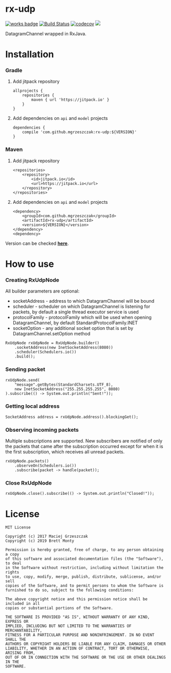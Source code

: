 # rx-udp

[![works badge](https://cdn.rawgit.com/nikku/works-on-my-machine/v0.2.0/badge.svg)](https://github.com/nikku/works-on-my-machine)
[![Build Status](https://travis-ci.org/mgrzeszczak/rx-udp.png)](https://travis-ci.org/mgrzeszczak/rx-udp)
[![codecov](https://codecov.io/gh/mgrzeszczak/rx-udp/branch/master/graph/badge.svg)](https://codecov.io/gh/mgrzeszczak/rx-udp)
[![](https://jitpack.io/v/pcbmaster/rx-udp.svg)](https://jitpack.io/#pcbmaster/rx-udp)

DatagramChannel wrapped in RxJava.

# Installation

### Gradle
1. Add jitpack repository
    ```
    allprojects {
        repositories {
            maven { url 'https://jitpack.io' }
        }
    }
    ```
2. Add dependencies on `api` and `model` projects
    ```
    dependencies {
        compile 'com.github.mgrzeszczak:rx-udp:${VERSION}'
    }
    ```

### Maven
1. Add jitpack repository
    ```
    <repositories>
        <repository>
            <id>jitpack.io</id>
            <url>https://jitpack.io</url>
        </repository>
    </repositories>
    ```
2. Add dependencies on `api` and `model` projects
    ```
    <dependency>
        <groupId>com.github.mgrzeszczak</groupId>
        <artifactId>rx-udp</artifactId>
        <version>${VERSION}</version>
    </dependency>
    <dependency>
    ```

Version can be checked [__here__](https://jitpack.io/#mgrzeszczak/rx-udp).

# How to use

### Creating RxUdpNode

All builder parameters are optional:

* socketAddress - address to which DatagramChannel will be bound
* scheduler - scheduler on which DatagramChannel is listening for packets, by default a single thread executor service is used
* protocolFamily - protocolFamily which will be used when opening DatagramChannel, by default StandardProtocolFamily.INET
* socketOption - any additional socket option that is set by DatagramChannel.setOption method

```
RxUdpNode rxUdpNode = RxUdpNode.builder()
    .socketAddress(new InetSocketAddress(8080))
    .scheduler(Schedulers.io())
    .build();
```

### Sending packet
```
rxUdpNode.send(
    "message".getBytes(StandardCharsets.UTF_8),
    new InetSocketAddress("255.255.255.255", 8080)
).subscribe(() -> System.out.println("Sent!"));
```

### Getting local address
```
SocketAddress address = rxUdpNode.address().blockingGet();
```

### Observing incoming packets

Multiple subscriptions are supported. New subscribers are notified of
only the packets that came after the subscription occurred except for when
it is the first subscription, which receives all unread packets.
```
rxUdpNode.packets()
    .observeOn(Schedulers.io())
    .subscribe(packet -> handle(packet));
```

### Close RxUdpNode
```
rxUdpNode.close().subscribe(() -> System.out.println("Closed!"));
```

# License
```
MIT License

Copyright (c) 2017 Maciej Grzeszczak
Copyright (c) 2019 Brett Monty

Permission is hereby granted, free of charge, to any person obtaining a copy
of this software and associated documentation files (the "Software"), to deal
in the Software without restriction, including without limitation the rights
to use, copy, modify, merge, publish, distribute, sublicense, and/or sell
copies of the Software, and to permit persons to whom the Software is
furnished to do so, subject to the following conditions:

The above copyright notice and this permission notice shall be included in all
copies or substantial portions of the Software.

THE SOFTWARE IS PROVIDED "AS IS", WITHOUT WARRANTY OF ANY KIND, EXPRESS OR
IMPLIED, INCLUDING BUT NOT LIMITED TO THE WARRANTIES OF MERCHANTABILITY,
FITNESS FOR A PARTICULAR PURPOSE AND NONINFRINGEMENT. IN NO EVENT SHALL THE
AUTHORS OR COPYRIGHT HOLDERS BE LIABLE FOR ANY CLAIM, DAMAGES OR OTHER
LIABILITY, WHETHER IN AN ACTION OF CONTRACT, TORT OR OTHERWISE, ARISING FROM,
OUT OF OR IN CONNECTION WITH THE SOFTWARE OR THE USE OR OTHER DEALINGS IN THE
SOFTWARE.
```

